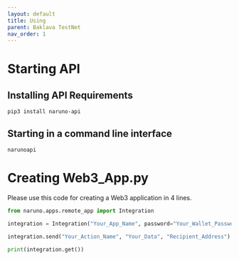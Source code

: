 ```yaml
---
layout: default
title: Using
parent: Baklava TestNet
nav_order: 1
---
```


# Starting API

## Installing API Requirements

```console
pip3 install naruno-api
```

## Starting in a command line interface

```console
narunoapi
```

# Creating Web3_App.py

Please use this code for creating a Web3 application in 4 lines.

```python
from naruno.apps.remote_app import Integration

integration = Integration("Your_App_Name", password="Your_Wallet_Password", host="localhost")

integration.send("Your_Action_Name", "Your_Data", "Recipient_Address")

print(integration.get())
```
